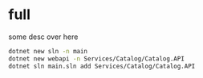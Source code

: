 # full
some desc over here

```sh
dotnet new sln -n main
dotnet new webapi -n Services/Catalog/Catalog.API
dotnet sln main.sln add Services/Catalog/Catalog.API
```